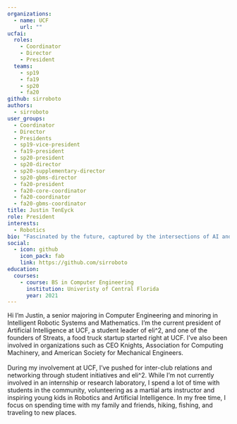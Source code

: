 ```yaml
---
organizations:
  - name: UCF
    url: ""
ucfai:
  roles:
    - Coordinator
    - Director
    - President
  teams:
    - sp19
    - fa19
    - sp20
    - fa20
github: sirroboto
authors:
  - sirroboto
user_groups:
  - Coordinator
  - Director
  - Presidents
  - sp19-vice-president
  - fa19-president
  - sp20-president
  - sp20-director
  - sp20-supplementary-director
  - sp20-gbms-director
  - fa20-president
  - fa20-core-coordinator
  - fa20-coordinator
  - fa20-gbms-coordinator
title: Justin TenEyck
role: President
interests:
  - Robotics
bio: "Fascinated by the future, captured by the intersections of AI and robotics. "
social:
  - icon: github
    icon_pack: fab
    link: https://github.com/sirroboto
education:
  courses:
    - course: BS in Computer Engineering
      institution: Univeristy of Central Florida
      year: 2021
---
```

Hi I’m Justin, a senior majoring in Computer Engineering and minoring in Intelligent Robotic Systems and Mathematics. I’m the current president of Artificial Intelligence at UCF, a student leader of eli^2, and one of the founders of Streats, a food truck startup started right at UCF. I’ve also been involved in organizations such as CEO Knights, Association for Computing Machinery, and American Society for Mechanical Engineers.\
\
During my involvement at UCF, I’ve pushed for inter-club relations and networking through student initiatives and eli^2. While I’m not currently involved in an internship or research laboratory, I spend a lot of time with students in the community, volunteering as a martial arts instructor and inspiring young kids in Robotics and Artificial Intelligence. In my free time, I focus on spending time with my family and friends, hiking, fishing, and traveling to new places.